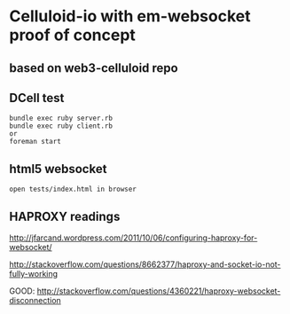 # Celluloid-io with em-websocket proof of concept 
## based on web3-celluloid repo

## DCell test

    bundle exec ruby server.rb
    bundle exec ruby client.rb
    or
    foreman start
    
## html5 websocket

    open tests/index.html in browser
  
## HAPROXY readings


http://jfarcand.wordpress.com/2011/10/06/configuring-haproxy-for-websocket/

http://stackoverflow.com/questions/8662377/haproxy-and-socket-io-not-fully-working 

GOOD: http://stackoverflow.com/questions/4360221/haproxy-websocket-disconnection
